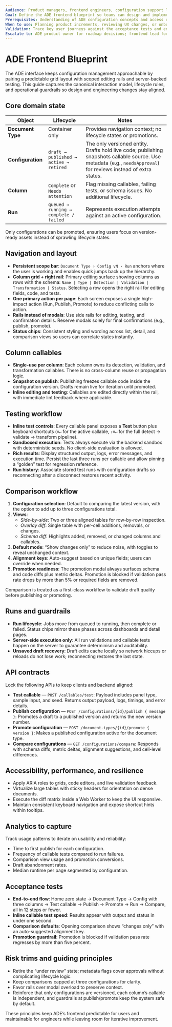 ```yaml
---
Audience: Product managers, frontend engineers, configuration support leads
Goal: Define the ADE frontend blueprint so teams can design and implement the UI with shared guardrails.
Prerequisites: Understanding of ADE configuration concepts and access roles.
When to use: Planning product increments, reviewing UX changes, or onboarding new contributors to the UI.
Validation: Trace key user journeys against the acceptance tests and ensure API contracts remain intact.
Escalate to: ADE product owner for roadmap decisions; frontend lead for implementation questions.
---
```


# ADE Frontend Blueprint

The ADE interface keeps configuration management approachable by pairing a predictable grid layout with scoped editing rails and server-backed testing. This guide captures the canonical interaction model, lifecycle rules, and operational guardrails so design and engineering changes stay aligned.

## Core domain state

| Object | Lifecycle | Notes |
| --- | --- | --- |
| **Document Type** | Container only | Provides navigation context; no lifecycle states or promotions. |
| **Configuration** | `draft → published → active → retired` | The only versioned entity. Drafts hold live code; publishing snapshots callable source. Use metadata (e.g., `needsApproval`) for reviews instead of extra states. |
| **Column** | `Complete` or `Needs attention` | Flag missing callables, failing tests, or schema issues. No additional lifecycle. |
| **Run** | `queued → running → complete / failed` | Represents execution attempts against an active configuration. |

Only configurations can be promoted, ensuring users focus on version-ready assets instead of sprawling lifecycle states.

## Navigation and layout

- **Persistent scope bar**: `Document Type › Config vN › Run` anchors where the user is working and enables quick jumps back up the hierarchy.
- **Column grid + right rail**: Primary editing surface showing columns as rows with the schema: `Name | Type | Detection | Validation | Transformation | Status`. Selecting a row opens the right rail for editing fields, code, and tests.
- **One primary action per page**: Each screen exposes a single high-impact action (Run, Publish, Promote) to reduce conflicting calls to action.
- **Rails instead of modals**: Use side rails for editing, testing, and confirmation details. Reserve modals solely for final confirmations (e.g., publish, promote).
- **Status chips**: Consistent styling and wording across list, detail, and comparison views so users can correlate states instantly.

## Column callables

- **Single-use per column**: Each column owns its detection, validation, and transformation callables. There is no cross-column reuse or propagation logic.
- **Snapshot on publish**: Publishing freezes callable code inside the configuration version. Drafts remain live for iteration until promoted.
- **Inline editing and testing**: Callables are edited directly within the rail, with immediate lint feedback where applicable.

## Testing workflow

- **Inline test controls**: Every callable panel exposes a **Test** button plus keyboard shortcuts (`⌘↵` for the active callable, `⇧⌘↵` for the full detect → validate → transform pipeline).
- **Sandboxed execution**: Tests always execute via the backend sandbox with deterministic seeds. No client-side evaluation is allowed.
- **Rich results**: Display structured output, logs, error messages, and execution time. Persist the last three runs per callable and allow pinning a “golden” test for regression reference.
- **Run history**: Associate stored test runs with configuration drafts so reconnecting after a disconnect restores recent activity.

## Comparison workflow

1. **Configuration selection**: Default to comparing the latest version, with the option to add up to three configurations total.
2. **Views**:
   - *Side-by-side*: Two or three aligned tables for row-by-row inspection.
   - *Overlay diff*: Single table with per-cell additions, removals, or changes.
   - *Schema diff*: Highlights added, removed, or changed columns and callables.
3. **Default mode**: “Show changes only” to reduce noise, with toggles to reveal unchanged context.
4. **Alignment keys**: Auto-suggest based on unique fields; users can override when needed.
5. **Promotion readiness**: The promotion modal always surfaces schema and code diffs plus metric deltas. Promotion is blocked if validation pass rate drops by more than 5% or required fields are removed.

Comparison is treated as a first-class workflow to validate draft quality before publishing or promoting.

## Runs and guardrails

- **Run lifecycle**: Jobs move from queued to running, then complete or failed. Status chips mirror these phases across dashboards and detail pages.
- **Server-side execution only**: All run validations and callable tests happen on the server to guarantee determinism and auditability.
- **Unsaved draft recovery**: Draft edits cache locally so network hiccups or reloads do not lose work; reconnecting restores the last state.

## API contracts

Lock the following APIs to keep clients and backend aligned:

- **Test callable** — `POST /callables/test`: Payload includes panel type, sample input, and seed. Returns output payload, logs, timings, and error details.
- **Publish configuration** — `POST /configurations/{id}/publish { message }`: Promotes a draft to a published version and returns the new version number.
- **Promote configuration** — `POST /document-types/{id}/promote { version }`: Makes a published configuration active for the document type.
- **Compare configurations** — `GET /configurations/compare`: Responds with schema diffs, metric deltas, alignment suggestions, and cell-level differences.

## Accessibility, performance, and resilience

- Apply ARIA roles to grids, code editors, and live validation feedback.
- Virtualize large tables with sticky headers for orientation on dense documents.
- Execute the diff matrix inside a Web Worker to keep the UI responsive.
- Maintain consistent keyboard navigation and expose shortcut hints within tooltips.

## Analytics to capture

Track usage patterns to iterate on usability and reliability:

- Time to first publish for each configuration.
- Frequency of callable tests compared to run failures.
- Comparison view usage and promotion conversions.
- Draft abandonment rates.
- Median runtime per page segmented by configuration.

## Acceptance tests

- **End-to-end flow**: Home zero state → Document Type → Config with three columns → Test callable → Publish → Promote → Run → Compare, all in 12 steps or fewer.
- **Inline callable test speed**: Results appear with output and status in under one second.
- **Comparison defaults**: Opening comparison shows “changes only” with an auto-suggested alignment key.
- **Promotion guardrail**: Promotion is blocked if validation pass rate regresses by more than five percent.

## Risk trims and guiding principles

- Retire the “under review” state; metadata flags cover approvals without complicating lifecycle logic.
- Keep comparisons capped at three configurations for clarity.
- Favor rails over modal overload to preserve context.
- Reinforce that only configurations are versioned, each column’s callable is independent, and guardrails at publish/promote keep the system safe by default.

These principles keep ADE’s frontend predictable for users and maintainable for engineers while leaving room for iterative improvement.
